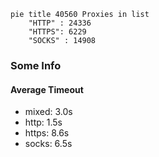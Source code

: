 
```mermaid
pie title 40560 Proxies in list
    "HTTP" : 24336
    "HTTPS": 6229
    "SOCKS" : 14908
```

### Some Info
#### Average Timeout

- mixed: 3.0s
- http: 1.5s
- https: 8.6s
- socks: 6.5s